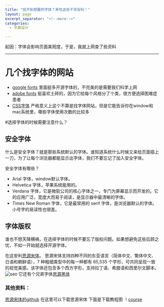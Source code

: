 ```yaml
---
title: "找不到想要的字体？来吃这些干货安利！"
layout: page
excerpt_separator: "<!--more-->"
categories:
  - 平面设计

---
```

起因：字体会影响页面美观度，于是，我就上网查了些资料


<!--more-->


---
# 几个找字体的网站

- [google fonts](https://www.google.com/fonts/) 里面挺多开源字体的，不完美的是需要我们科学上网
- [adobe fonts](https://fonts.adobe.com/) 挺喜欢土砖的，因为它给每个风格分了个类，很方便选择困难症患者
- [CSS字体](https://www.cssfontstack.com/) 严格意义上这个不算是找字体网站，但是它能告诉你在window和mac系统里，哪些字体使用次数的比较多

#选择字体的时候需要注意什么？

## 安全字体

什么是安全字体？就是那些系统默认的字体。谁知道系统什么时候又来给页面插上一刀，为了让每个浏览器都能显示出字体，我们不要忘记了加入安全字体。

安全字体有哪些？
- Arial 字体，window默认字体。
- Helvetica 字体，苹果系统能用的。
- Verdana 字体，它是微软公司的核心字体之一，专门为屏幕显示而开发的。它的应用广泛，宽度大而易于阅读，是显示器中最清晰的字体。
- Times New Roman 字体，它是最常用的 serif 字体，是浏览器默认的字体。小号字的易读性也很差。

## 字体版权

谁也不想天降横祸，在选择字体的时候不要忘了版权问题。如果想避免这些后顾之忧，不如一开始就选择开源字体。

在这安利[思源宋体](https://source.typekit.com/source-han-serif/cn/)。
思源宋体支持四种不同的东亚语言（简体中文、繁体中文、日语和朝鲜语），7 种粗细类型中的每一种都有 65,535 个字形，可共同呈现一致的视觉美感。该字体还包含多个西方字形，支持拉丁语、希腊语和西里尔文脚本。
![seo](/assets/images/font_seo.png)
它还有个兄弟字体[思源黑体](https://blog.typekit.com/alternate/source-han-sans-chs/)

### 其他资料：

[思源宋体的github](https://github.com/adobe-fonts/source-han-serif/tree/release/)
在这里可以下载思源宋体
下面是下载教程图
！[course](/assets/images/font_course.png)



